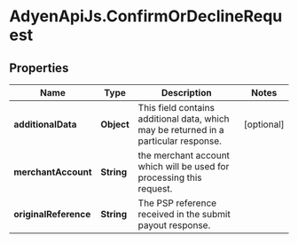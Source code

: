# AdyenApiJs.ConfirmOrDeclineRequest

## Properties
Name | Type | Description | Notes
------------ | ------------- | ------------- | -------------
**additionalData** | **Object** | This field contains additional data, which may be returned in a particular response. | [optional] 
**merchantAccount** | **String** | the merchant account which will be used for processing this request. | 
**originalReference** | **String** | The PSP reference received in the submit payout response. | 


